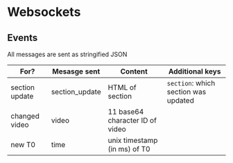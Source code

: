 # Websockets

## Events

All messages are sent as stringified JSON

| For?           | Mesasge sent   | Content                         | Additional keys                      |
|----------------|----------------|---------------------------------|--------------------------------------|
| section update | section_update | HTML of section                 | `section`: which section was updated |
| changed video  | video          | 11 base64 character ID of video |                                      |
| new T0         | time           | unix timestamp (in ms) of T0    |                                      |
